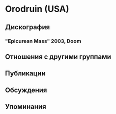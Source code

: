# Orodruin (USA)



## Дискография

### "Epicurean Mass" 2003, Doom




## Отношения с другими группами


## Публикации


## Обсуждения


## Упоминания

